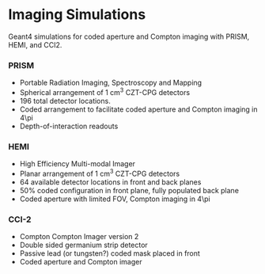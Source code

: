 # Imaging Simulations
Geant4 simulations for coded aperture and Compton imaging with PRISM, HEMI, and CCI2.

### PRISM
* Portable Radiation Imaging, Spectroscopy and Mapping
* Spherical arrangement of 1 cm<sup>3</sup> CZT-CPG detectors
* 196 total detector locations.
* Coded arrangement to facilitate coded aperture and Compton imaging in 4\pi
* Depth-of-interaction readouts

### HEMI
* High Efficiency Multi-modal Imager
* Planar arrangement of 1 cm<sup>3</sup> CZT-CPG detectors
* 64 available detector locations in front and back planes
* 50% coded configuration in front plane, fully populated back plane
* Coded aperture with limited FOV, Compton imaging in 4\pi

### CCI-2
* Compton Compton Imager version 2
* Double sided germanium strip detector
* Passive lead (or tungsten?) coded mask placed in front
* Coded aperture and Compton imager
